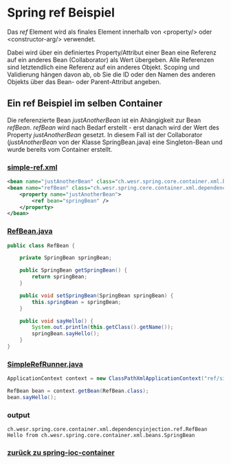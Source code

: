 # Spring ref Beispiel

Das *ref* Element wird als finales Element innerhalb von \<property/> oder \<constructor-arg/> verwendet.

Dabei wird über ein definiertes Property/Attribut einer Bean eine Referenz auf ein anderes Bean (Collaborator) als Wert übergeben.
Alle Referenzen sind letztendlich eine Referenz auf ein anderes Objekt. Scoping und Validierung hängen davon ab, 
ob Sie die ID oder den Namen des anderen Objekts über das Bean- oder Parent-Attribut angeben.

## Ein ref Beispiel im selben Container
Die referenzierte Bean *justAnotherBean* ist ein Ahängigkeit zur Bean *refBean*.
*refBean* wird nach Bedarf erstellt - erst danach wird der Wert des Property *justAnotherBean* gesetzt.
In diesem Fall ist der Collaborator (*justAnotherBean* von der Klasse SpringBean.java) eine Singleton-Bean und wurde bereits vom Container erstellt.

### [simple-ref.xml](../../../src/main/resources/dependencies/ref/simple-ref.xml)
```xml
<bean name="justAnotherBean" class="ch.wesr.spring.core.container.xml.beans.SpringBean" />
<bean name="refBean" class="ch.wesr.spring.core.container.xml.dependencyinjection.ref.RefBean">
    <property name="justAnotherBean">
        <ref bean="springBean" />
    </property>
</bean>
```

### [RefBean.java](../../../src/main/java/ch/wesr/spring/core/container/xml/dependencyinjection/ref/RefBean.java)
````java
public class RefBean {

    private SpringBean springBean;

    public SpringBean getSpringBean() {
        return springBean;
    }

    public void setSpringBean(SpringBean springBean) {
        this.springBean = springBean;
    }

    public void sayHello() {
        System.out.println(this.getClass().getName());
        springBean.sayHello();
    }
}
````

### [SimpleRefRunner.java](../../../src/main/java/ch/wesr/spring/core/container/xml/dependencyinjection/ref/SimpleRefRunner.java)
````java
ApplicationContext context = new ClassPathXmlApplicationContext("ref/simple-ref.xml");

RefBean bean = context.getBean(RefBean.class);
bean.sayHello();
````

### output
````text
ch.wesr.spring.core.container.xml.dependencyinjection.ref.RefBean
Hello from ch.wesr.spring.core.container.xml.beans.SpringBean
````


### [zurück zu spring-ioc-container](../../../spring-ioc-container.md)

